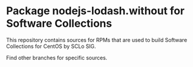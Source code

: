 # Package nodejs-lodash.without for Software Collections

This repository contains sources for RPMs that are used
to build Software Collections for CentOS by SCLo SIG.

Find other branches for specific sources.
